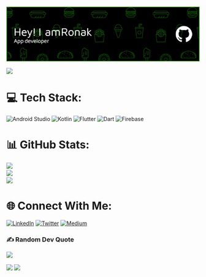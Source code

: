 ![Header](./github-header-image.png)

[![](https://visitcount.itsvg.in/api?id=ronakparmar533&icon=0&color=3)](https://visitcount.itsvg.in)

# 💻 Tech Stack:
![Android Studio](https://img.shields.io/badge/Android%20Studio-3DDC84.svg?style=for-the-badge&logo=android-studio&logoColor=white) ![Kotlin](https://img.shields.io/badge/kotlin-%230095D5.svg?style=for-the-badge&logo=kotlin&logoColor=white) ![Flutter](https://img.shields.io/badge/Flutter-%2302569B.svg?style=for-the-badge&logo=Flutter&logoColor=white)
![Dart](https://img.shields.io/badge/dart-%230175C2.svg?style=for-the-badge&logo=dart&logoColor=white) ![Firebase](https://img.shields.io/badge/Firebase-039BE5?style=for-the-badge&logo=Firebase&logoColor=white)
# 📊 GitHub Stats:
![](https://github-readme-stats.vercel.app/api?username=HeyRonak&theme=material-palenight&hide_border=true&include_all_commits=false&count_private=false)<br/>
![](https://github-readme-streak-stats.herokuapp.com/?user=HeyRonak&theme=material-palenight&hide_border=true)<br/>
![](https://github-readme-stats.vercel.app/api/top-langs/?username=HeyRonak&theme=material-palenight&hide_border=true&include_all_commits=false&count_private=false&layout=compact)

# 🌐 Connect With Me:
[![LinkedIn](https://img.shields.io/badge/linkedin-%230077B5.svg?style=for-the-badge&logo=linkedin&logoColor=white)](https://linkedin.com/in/Ronak-priyadarshi-343574221)  [![Twitter](https://img.shields.io/badge/Twitter-%231DA1F2.svg?style=for-the-badge&logo=Twitter&logoColor=white)](https://twitter.com/HeyRonak11)
 [![Medium](https://img.shields.io/badge/Medium-12100E?style=for-the-badge&logo=medium&logoColor=white)](https://medium.com/@HeyRonak)

### ✍️ Random Dev Quote
![](https://quotes-github-readme.vercel.app/api?type=horizontal&theme=radical)



![](https://raw.githubusercontent.com/BrunnerLivio/brunnerlivio/master/images/marquee.svg)
![](https://camo.githubusercontent.com/824775b7c65b78d9ec06a98173140b826eb32dc36f066f1a9659c8567308c0db/68747470733a2f2f63617073756c652d72656e6465722e76657263656c2e6170702f6170693f747970653d776176696e6726636f6c6f723d6772616469656e74266865696768743d36302673656374696f6e3d666f6f7465722677696474683d313030)
